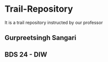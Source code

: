 # Trail-Repository
It is a trail repository instructed by our professor 
## Gurpreetsingh Sangari 
## BDS 24 - DIW